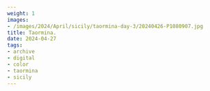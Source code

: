 ```yaml
---
weight: 1
images:
- /images/2024/April/sicily/taormina-day-3/20240426-P1080907.jpg
title: Taormina.
date: 2024-04-27
tags:
- archive
- digital
- color
- taormina
- sicily
---
```


